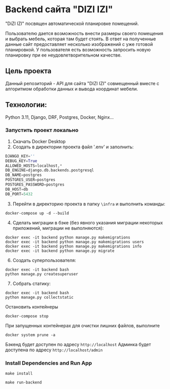 # Backend сайта "DIZI IZI"

"DiZI IZI" посвящен автоматической планировке помещений.

Пользователю дается возможность внести размеры своего помещения и выбрать мебель, которая там будет стоять. В ответ на полученные данные сайт предоставляет несколько
изображений с уже готовой планировкой. У пользователя есть возможность запросить новую планировку при ее неудовлетворительном качестве.

## Цель проекта

Данный репозиторий - API для сайта "DIZI IZI" совмещенный вместе с алгоритмом обработки данных и вывода координат мебели.

## Технологии:
Python 3.11, Django, DRF, Postgres, Docker, Nginx...

### Запустить проект локально
1. Скачать Docker Desktop
2. Создать в директории проекта файл '.env' и заполнить:
```python
DJANGO_KEY=''
DEBUG_KEY=True
ALLOWED_HOSTS=localhost,*
DB_ENGINE=django.db.backends.postgresql
DB_NAME=postgres
POSTGRES_USER=postgres
POSTGRES_PASSWORD=postgres
DB_HOST=db
DB_PORT=5432
```
3. Перейти в директорию проекта в папку `\infra` и выполнить команды:
```
docker-compose up -d --build
```

4. Сделать миграции в бэке (без явного указания миграции некоторых приложений, миграции не выполняются):
```
docker exec -it backend python manage.py makemigrations
docker exec -it backend python manage.py makemigrations users
docker exec -it backend python manage.py makemigrations info
docker exec -it backend python manage.py migrate
```
6. Создать суперпользователя:
```
docker exec -it backend bash
python manage.py createsuperuser
```
7. Собрать статику:
```
docker exec -it backend bash
python manage.py collectstatic
```

Остановить контейнеры
```
docker-compose stop
```
При запущенных контейнерах для очистки лишних файлов, выполните
```
docker system prune -a
```

Бэкенд будет доступен по адресу `http://localhost`
Админка будет доступена по адресу `http://localhost/admin`

### Install Dependencies and Run App

```
make install
```

```
make run-backend
```
